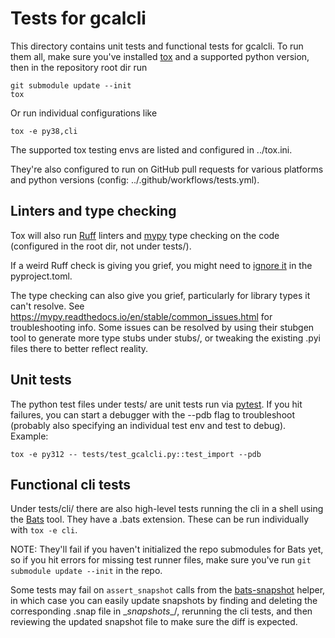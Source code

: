# Tests for gcalcli

This directory contains unit tests and functional tests for gcalcli. To run them all, make sure
you've installed [tox](https://tox.wiki/) and a supported python version, then in the repository root dir run

```shell
git submodule update --init
tox
```

Or run individual configurations like

```shell
tox -e py38,cli
```

The supported tox testing envs are listed and configured in ../tox.ini.

They're also configured to run on GitHub pull requests for various platforms and python versions
(config: ../.github/workflows/tests.yml).

## Linters and type checking

Tox will also run [Ruff](https://docs.astral.sh/ruff/) linters and [mypy](https://mypy-lang.org/)
type checking on the code (configured in the root dir, not under tests/).

If a weird Ruff check is giving you grief, you might need to
[ignore it](https://docs.astral.sh/ruff/settings/#lint_extend-per-file-ignores) in the pyproject.toml.

The type checking can also give you grief, particularly for library types it can't resolve. See
https://mypy.readthedocs.io/en/stable/common_issues.html for troubleshooting info. Some issues can
be resolved by using their stubgen tool to generate more type stubs under stubs/, or tweaking the
existing .pyi files there to better reflect reality.

## Unit tests

The python test files under tests/ are unit tests run via [pytest](https://pytest.org/). If you
hit failures, you can start a debugger with the --pdb flag to troubleshoot (probably also
specifying an individual test env and test to debug). Example:

```shell
tox -e py312 -- tests/test_gcalcli.py::test_import --pdb
```

## Functional cli tests

Under tests/cli/ there are also high-level tests running the cli in a shell using the
[Bats](https://bats-core.readthedocs.io/) tool. They have a .bats extension. These can be run
individually with `tox -e cli`.

NOTE: They'll fail if you haven't initialized the repo submodules for Bats yet, so if you hit
errors for missing test runner files, make sure you've run `git submodule update --init` in the
repo.

Some tests may fail on `assert_snapshot` calls from the
[bats-snapshot](https://github.com/markkong318/bats-snapshot) helper, in which case you can easily
update snapshots by finding and deleting the corresponding .snap file in \__snapshots__/, rerunning
the cli tests, and then reviewing the updated snapshot file to make sure the diff is expected.

